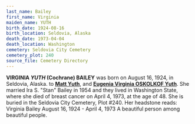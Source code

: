 ```yaml
---
last_name: Bailey
first_name: Virginia
maiden_name: YUTH
birth_date: 1924-08-16
birth_location: Seldovia, Alaska
death_date: 1973-04-04
death_location: Washington
cemetery: Seldovia City Cemetery
cemetery_plot: 240
source_file: Cemetery Directory
---
```


**VIRGINIA *YUTH* (Cochrane) BAILEY** was born on August 16, 1924,
in Seldovia, Alaska. to [**Matt Yuth**](../_families/Yuth_Family.md), and [**Eugenia Virginia OSKOLKOF Yuth**](./Yuth_Eugenia_Oskolkoff.md). She married Ira S. "Stan" Bailey in 1954 and they lived in
Washington State, where she died of breast cancer on April 4, 1973, at
the age of 48. She is buried in the Seldovia City Cemetery, Plot #240.
Her headstone reads: Virginia Bailey August 16, 1924 - April 4, 1973 A
beautiful person among beautiful people.


